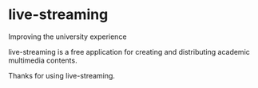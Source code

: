 # live-streaming
Improving the university experience

live-streaming is a free application for creating and distributing academic multimedia contents.

Thanks for using live-streaming.
